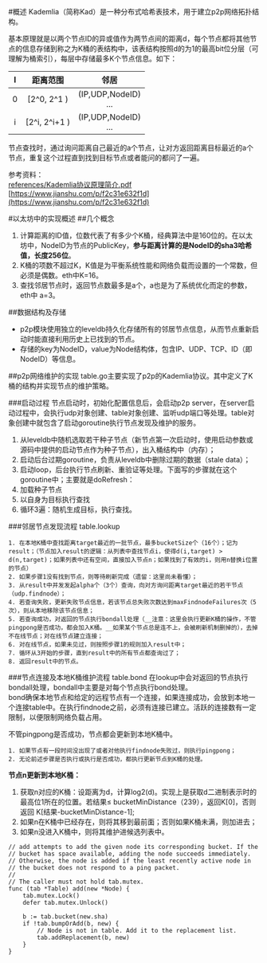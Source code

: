 #概述
Kademlia（简称Kad）是一种分布式哈希表技术，用于建立p2p网络拓扑结构。

基本原理就是以两个节点ID的异或值作为两节点间的距离d，每个节点都将其他节点的信息存储到称之为K桶的表结构中，该表结构按照d的为1的最高bit位分层（可理解为桶索引），每层中存储最多K个节点信息。如下： 
  
|  I  |  距离范围  |     邻居     |
|:---:|:---------:|:-----------:|
|  0  |[2^0, 2^1 )  | (IP,UDP,NodeID)  <br>...|
|  i  |[2^i, 2^i+1 )  | (IP,UDP,NodeID)  <br>...|

节点查找时，通过询问距离自己最近的a个节点，让对方返回距离目标最近的a个节点，重复这个过程直到找到目标节点或者能问的都问了一遍。


参考资料：  
[references/Kademlia协议原理简介.pdf](/go-ethereum-code-analysis/references/Kademlia协议原理简介.pdf)  
[https://www.jianshu.com/p/f2c31e632f1d](https://www.jianshu.com/p/f2c31e632f1d)

#以太坊中的实现概述
##几个概念
1. 计算距离的ID值，位数代表了有多少个K桶，经典算法中是160位的。在以太坊中，NodeID为节点的PublicKey，__参与距离计算的是NodeID的sha3哈希值，长度256位__。
2. K桶的项数不超过K，K值是为平衡系统性能和网络负载而设置的一个常数，但必须是偶数。eth中K=16。
3. 查找邻居节点时，返回节点数最多是a个，a也是为了系统优化而定的参数，eth中 a=3。

##数据结构及存储
* p2p模块使用独立的leveldb持久化存储所有的邻居节点信息，从而节点重新启动时能直接利用历史上已找到的节点。
* 存储的key为NodeID，value为Node结构体，包含IP、UDP、TCP、ID（即NodeID）等信息。

##p2p网络维护的实现
table.go主要实现了p2p的Kademlia协议。其中定义了K桶的结构并实现节点的维护策略。

###启动过程
节点启动时，初始化配置信息后，会启动p2p server，在server启动过程中，会执行udp对象创建、table对象创建、监听udp端口等处理。table对象创建中就包含了启动goroutine执行节点发现及维护的服务。

1. 从leveldb中随机选取若干种子节点（新节点第一次启动时，使用启动参数或源码中提供的启动节点作为种子节点），出入桶结构中（内存）；
2. 启动后台过期goroutine，负责从leveldb中删除过期的数据（stale data）；
3. 启动loop，后台执行节点刷新、重验证等处理。下面写的步骤就在这个goroutine中；主要就是doRefresh：
4. 加载种子节点
5. 以自身为目标执行查找
6. 循环3遍：随机生成目标，执行查找。

###邻居节点发现流程 table.lookup
~~~
1. 在本地K桶中查找距离target最近的一批节点，最多bucketSize个（16个）；记为result；（节点加入result的逻辑：从列表中查找节点i，使得d(i,target) > d(n,target)；如果列表中还有空间，直接加入节点n；如果找到了有效的i，则用n替换i位置的节点）
2. 如果步骤1没有找到节点，则等待刷新完成（遗留：这里尚未看懂）；
3. 从result中并发发起alpha个（3个）查询，向对方询问距离target最近的若干节点（udp.findnode）；
4. 若查询失败，更新失败节点信息，若该节点总失败次数达到maxFindnodeFailures次（5次），则从本地移除该节点信息；
5. 若查询成功，对返回的节点执行bondall处理（__注意：这里会执行更新K桶的操作，不管pingpong是否成功，都会加入K桶。__如果某个节点总是连不上，会被刷新机制删掉的），去掉不在线节点；对在线节点建立连接；
6. 对在线节点，如果未见过，则按照步骤1的规则加入result中；
7. 循环从3开始的步骤，直到result中的所有节点都查询过了；
8. 返回result中的节点。
~~~  
###节点连接及本地K桶维护流程 table.bond
在lookup中会对返回的节点执行bondall处理，bondall中主要是对每个节点执行bond处理。  
bond确保本地节点和给定的远程节点有一个连接，如果连接成功，会放到本地一个连接table中。在执行findnode之前，必须有连接已建立。活跃的连接数有一定限制，以便限制网络负载占用。

不管pingpong是否成功，节点都会更新到本地K桶中。
~~~
1. 如果节点有一段时间没出现了或者对他执行findnode失败过，则执行pingpong；
2. 无论前述步骤是否执行或执行是否成功，都执行更新节点到K桶的处理。
~~~  

__节点n更新到本地K桶：__

1. 获取n对应的K桶：设距离为d，计算log2(d)。实现上是获取d二进制表示时的最高位1所在的位置。若结果≤ bucketMinDistance（239），返回K[0]，否则返回 K[结果-bucketMinDistance-1];
2. 如果n在K桶中已经存在，则将其移到最前面；否则如果K桶未满，则加进去；
3. 如果n没进入K桶中，则将其维护进候选列表中。

~~~
// add attempts to add the given node its corresponding bucket. If the
// bucket has space available, adding the node succeeds immediately.
// Otherwise, the node is added if the least recently active node in
// the bucket does not respond to a ping packet.
//
// The caller must not hold tab.mutex.
func (tab *Table) add(new *Node) {
	tab.mutex.Lock()
	defer tab.mutex.Unlock()

	b := tab.bucket(new.sha)
	if !tab.bumpOrAdd(b, new) {
		// Node is not in table. Add it to the replacement list.
		tab.addReplacement(b, new)
	}
}
~~~
